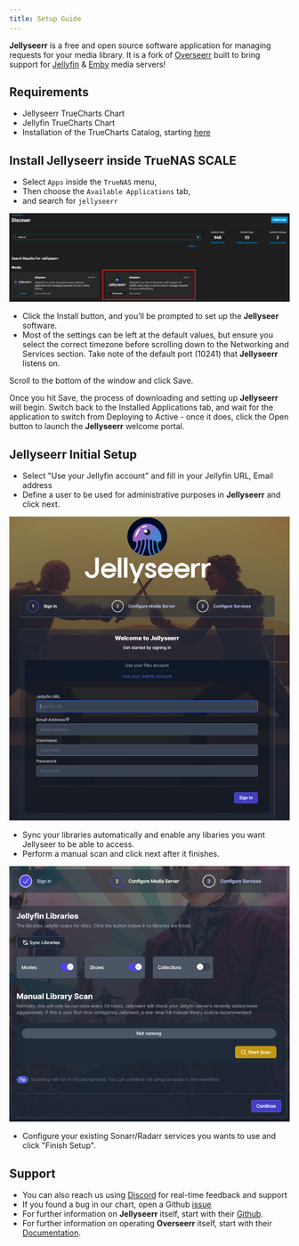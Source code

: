 ```yaml
---
title: Setup Guide
---
```


**Jellyseerr** is a free and open source software application for managing requests for your media library. It is a fork of [Overseerr](https://github.com/sct/overseerr) built to bring support for [Jellyfin](https://github.com/jellyfin/jellyfin) & [Emby](https://github.com/MediaBrowser/Emby) media servers!

## Requirements

- Jellyseerr TrueCharts Chart
- Jellyfin TrueCharts Chart
- Installation of the TrueCharts Catalog, starting [here](/scale/#adding-truecharts-to-scale)

## Install Jellyseerr inside TrueNAS SCALE

- Select `Apps` inside the `TrueNAS` menu,
- Then choose the `Available Applications` tab,
- and search for `jellyseerr`

![Search Jellyseer](./img/SearchJellyseerr.png)

- Click the Install button, and you’ll be prompted to set up the **Jellyseer** software.
- Most of the settings can be left at the default values, but ensure you select the correct
  timezone before scrolling down to the Networking and Services section.
  Take note of the default port (10241) that **Jellyseerr** listens on.

Scroll to the bottom of the window and click Save.

Once you hit Save, the process of downloading and setting up **Jellyseerr** will begin.
Switch back to the Installed Applications tab, and wait for the application to switch
from Deploying to Active - once it does, click the Open button to launch the **Jellyseerr** welcome portal.

## Jellyseerr Initial Setup

- Select "Use your Jellyfin account" and fill in your Jellyfin URL, Email address
- Define a user to be used for administrative purposes in **Jellyseerr** and click next.

![JellyseerrSetupSignIn](./img/JellyseerrSetupSignIn.png)

- Sync your libraries automatically and enable any libaries you want Jellyseer to be able to access.
- Perform a manual scan and click next after it finishes.

![JellyseerrSetupLibraries](./img/JellyseerrSetupLibraries.png)

- Configure your existing Sonarr/Radarr services you wants to use and click "Finish Setup".

## Support

- You can also reach us using [Discord](https://discord.gg/tVsPTHWTtr) for real-time feedback and support
- If you found a bug in our chart, open a Github [issue](https://github.com/truecharts/apps/issues/new/choose)
- For further information on **Jellyseerr** itself, start with their [Github](https://github.com/Fallenbagel/jellyseerr).
- For further information on operating **Overseerr** itself, start with their [Documentation](https://docs.overseerr.dev/).
